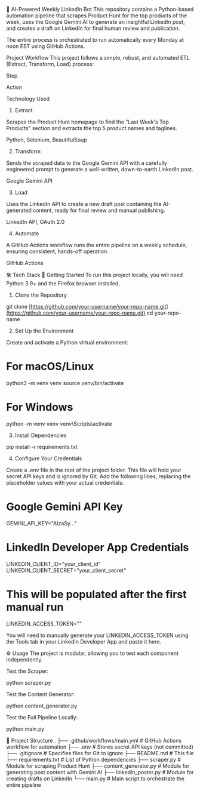 🤖 AI-Powered Weekly LinkedIn Bot
This repository contains a Python-based automation pipeline that scrapes Product Hunt for the top products of the week, uses the Google Gemini AI to generate an insightful LinkedIn post, and creates a draft on LinkedIn for final human review and publication.

The entire process is orchestrated to run automatically every Monday at noon EST using GitHub Actions.

Project Workflow
This project follows a simple, robust, and automated ETL (Extract, Transform, Load) process:

Step

Action

Technology Used

1. Extract

Scrapes the Product Hunt homepage to find the "Last Week's Top Products" section and extracts the top 5 product names and taglines.

Python, Selenium, BeautifulSoup

2. Transform

Sends the scraped data to the Google Gemini API with a carefully engineered prompt to generate a well-written, down-to-earth LinkedIn post.

Google Gemini API

3. Load

Uses the LinkedIn API to create a new draft post containing the AI-generated content, ready for final review and manual publishing.

LinkedIn API, OAuth 2.0

4. Automate

A GitHub Actions workflow runs the entire pipeline on a weekly schedule, ensuring consistent, hands-off operation.

GitHub Actions

🛠️ Tech Stack
🚀 Getting Started
To run this project locally, you will need Python 3.9+ and the Firefox browser installed.

1. Clone the Repository

git clone [https://github.com/your-username/your-repo-name.git](https://github.com/your-username/your-repo-name.git)
cd your-repo-name

2. Set Up the Environment

Create and activate a Python virtual environment:

# For macOS/Linux
python3 -m venv venv
source venv/bin/activate

# For Windows
python -m venv venv
venv\Scripts\activate

3. Install Dependencies

pip install -r requirements.txt

4. Configure Your Credentials

Create a .env file in the root of the project folder. This file will hold your secret API keys and is ignored by Git. Add the following lines, replacing the placeholder values with your actual credentials:

# Google Gemini API Key
GEMINI_API_KEY="AIzaSy..."

# LinkedIn Developer App Credentials
LINKEDIN_CLIENT_ID="your_client_id"
LINKEDIN_CLIENT_SECRET="your_client_secret"

# This will be populated after the first manual run
LINKEDIN_ACCESS_TOKEN=""

You will need to manually generate your LINKEDIN_ACCESS_TOKEN using the Tools tab in your LinkedIn Developer App and paste it here.

⚙️ Usage
The project is modular, allowing you to test each component independently.

Test the Scraper:

python scraper.py

Test the Content Generator:

python content_generator.py

Test the Full Pipeline Locally:

python main.py

📂 Project Structure
.
├── .github/workflows/main.yml  # GitHub Actions workflow for automation
├── .env                        # Stores secret API keys (not committed)
├── .gitignore                  # Specifies files for Git to ignore
├── README.md                   # This file
├── requirements.txt            # List of Python dependencies
├── scraper.py                  # Module for scraping Product Hunt
├── content_generator.py        # Module for generating post content with Gemini AI
├── linkedin_poster.py          # Module for creating drafts on LinkedIn
└── main.py                     # Main script to orchestrate the entire pipeline
